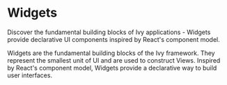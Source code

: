 # Widgets

<Ingress>
Discover the fundamental building blocks of Ivy applications - Widgets provide declarative UI components inspired by React's component model.
</Ingress>

Widgets are the fundamental building blocks of the Ivy framework. They represent the smallest unit of UI and are used to construct Views. Inspired by React's component model, Widgets provide a declarative way to build user interfaces.
